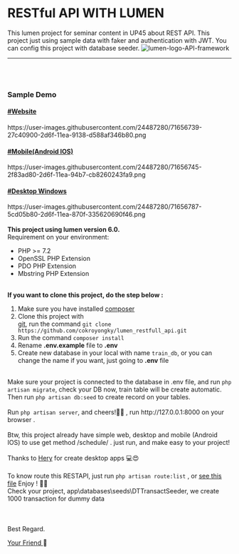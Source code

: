 # RESTful API WITH LUMEN
This lumen project for seminar content in UP45 about REST API. This project just using sample data with faker and authentication with JWT. You can config this project with database seeder.
![lumen-logo-API-framework](https://user-images.githubusercontent.com/24487280/71655121-0a3f7100-2d68-11ea-9660-d15ee80c7dfb.png)
<hr><br><br>
<h3>Sample Demo</h3>
<a href="https://user-images.githubusercontent.com/24487280/71656739-27c40900-2d6f-11ea-9138-d588af346b80.png"><h4>#Website</h4></a>
https://user-images.githubusercontent.com/24487280/71656739-27c40900-2d6f-11ea-9138-d588af346b80.png
<a href="https://user-images.githubusercontent.com/24487280/71656745-2f83ad80-2d6f-11ea-94b7-cb8260243fa9.png"><h4>#Mobile(Android IOS)</h4></a>
https://user-images.githubusercontent.com/24487280/71656745-2f83ad80-2d6f-11ea-94b7-cb8260243fa9.png
<a href="https://user-images.githubusercontent.com/24487280/71656787-5cd05b80-2d6f-11ea-870f-335620690f46.png"><h4>#Desktop Windows</h4></a>
https://user-images.githubusercontent.com/24487280/71656787-5cd05b80-2d6f-11ea-870f-335620690f46.png
<br><br>
<b>This project using lumen version 6.0.</b><br>
Requirement on your environment:
<ul>
    <li>PHP >= 7.2</li>
    <li>OpenSSL PHP Extension</li>
    <li>PDO PHP Extension</li>
    <li>Mbstring PHP Extension</li>
</ul><br>
<b>If you want to clone this project, do the step below :</b>
<ol type="1">
    <li>Make sure you have installed <a href="https://getcomposer.org/">composer</a></li>
    <li>Clone this project with <br><a href="https://git-scm.com/">git</a>, run the command 
    <code>git clone https://github.com/cokroyongky/lumen_restfull_api.git</code></li>
    <li>Run the command <code>composer install</code></li>
    <li>Rename <b>.env.example</b> file to <b>.env</b></li>
    <li>Create new database in your local with name <code>train_db</code>, or you can change the name if you want, just going to <b>.env</b> file </li>
</ol>
<br>
Make sure your project is connected to the database in .env file, and run <code>php artisan migrate</code>, check your DB now, train table will be create automatic. Then run <code>php artisan db:seed</code> to create record on your tables.
<br><br>
Run <code>php artisan server</code>, and cheers!&#127867;&#127867; , run http://127.0.0.1:8000 on your browser .
<br><br>
Btw, this project already have simple web, desktop and mobile (Android IOS) to use get method /schedule/ .
just run, and make easy to your project!
<br><br>
Thanks to <a href="https://github.com/heri99123">Hery</a> for create desktop apps &#128187;😍
<br><br>
To know route this RESTAPI, just run <code>php artisan route:list</code> , or <a href="https://github.com/cokroyongky/lumen_restful_api/blob/master/route_list.txt"><u>see this file</u></a> Enjoy ! &#127867;&#127867;

<br>
Check your project, app\databases\seeds\DTTransactSeeder, we create 1000 transaction for dummy data 
<br><br><br><br>
Best Regard.

<a href="mailto:cokroyongkyp@gmail.com?Subject=Ask%20About%20LumenRESTAPI" target="_top">Your Friend </a>&#128150;
